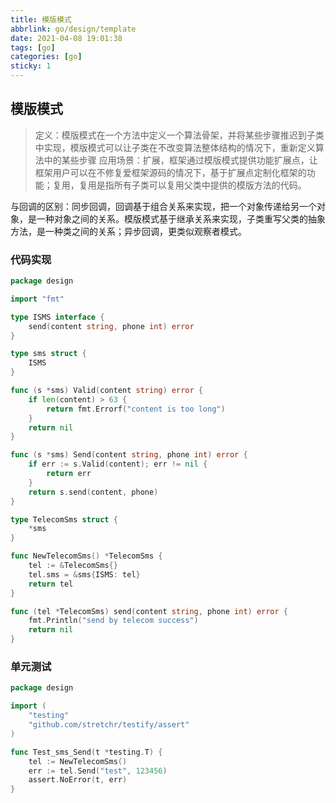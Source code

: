 ```yaml
---
title: 模版模式
abbrlink: go/design/template
date: 2021-04-08 19:01:38
tags: [go]
categories: [go]
sticky: 1
---
```


## 模版模式

>定义：模版模式在一个方法中定义一个算法骨架，并将某些步骤推迟到子类中实现，模版模式可以让子类在不改变算法整体结构的情况下，重新定义算法中的某些步骤
>应用场景：扩展，框架通过模版模式提供功能扩展点，让框架用户可以在不修复爱框架源码的情况下，基于扩展点定制化框架的功能；复用，复用是指所有子类可以复用父类中提供的模版方法的代码。
<!--more-->
与回调的区别：同步回调，回调基于组合关系来实现，把一个对象传递给另一个对象，是一种对象之间的关系。模版模式基于继承关系来实现，子类重写父类的抽象方法，是一种类之间的关系；异步回调，更类似观察者模式。

### 代码实现

```go
package design

import "fmt"

type ISMS interface {
    send(content string, phone int) error
}

type sms struct {
    ISMS
}

func (s *sms) Valid(content string) error {
    if len(content) > 63 {
        return fmt.Errorf("content is too long")
    }
    return nil
}

func (s *sms) Send(content string, phone int) error {
    if err := s.Valid(content); err != nil {
        return err
    }
    return s.send(content, phone)
}

type TelecomSms struct {
    *sms
}

func NewTelecomSms() *TelecomSms {
    tel := &TelecomSms{}
    tel.sms = &sms{ISMS: tel}
    return tel
}

func (tel *TelecomSms) send(content string, phone int) error {
    fmt.Println("send by telecom success")
    return nil
}

```

### 单元测试

```go
package design

import (
    "testing"
    "github.com/stretchr/testify/assert"
)

func Test_sms_Send(t *testing.T) {
    tel := NewTelecomSms()
    err := tel.Send("test", 123456)
    assert.NoError(t, err)
}

```
